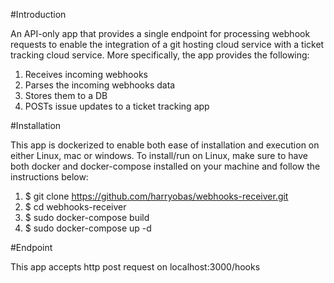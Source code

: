 #Introduction

An API-only app that provides a single endpoint for processing webhook requests to enable the integration of a git hosting cloud service with a ticket tracking cloud service. More specifically, the app provides the following:

1. Receives incoming webhooks
2. Parses the incoming webhooks data
3. Stores them to a DB
4. POSTs issue updates to a ticket tracking app

#Installation

This app is dockerized  to enable both ease of installation and execution on either Linux, mac or windows. To install/run on Linux, make sure to have both docker and docker-compose installed on your machine and follow the instructions below:

1. $ git clone https://github.com/harryobas/webhooks-receiver.git
2. $ cd webhooks-receiver
3. $ sudo docker-compose build
4. $ sudo docker-compose up -d

#Endpoint

This app accepts http post request on localhost:3000/hooks  
